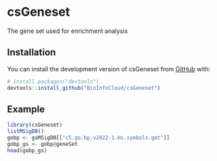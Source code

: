 
# csGeneset

<!-- badges: start -->
<!-- badges: end -->

The gene set used for enrichment analysis

## Installation

You can install the development version of csGeneset from [GitHub](https://github.com/) with:

``` r
# install.packages("devtools")
devtools::install_github("BioInfoCloud/csGeneset")
```

## Example

``` r
library(csGeneset)
listMSigDB()
gobp <- gsMSigDB[["c5.go.bp.v2022-1.Hs.symbols.gmt"]]
gobp_gs <- gobp@geneSet
head(gobp_gs)

```
